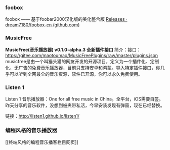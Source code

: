 ### foobox
foobox —— 基于foobar2000汉化版的美化整合版
[Releases · dream7180/foobox-cn (github.com)](https://github.com/dream7180/foobox-cn)

### MusicFree
**MusicFree(音乐播放器) v0.1.0-alpha.3 全新插件接口**
简介：接口：https://gitee.com/maotoumao/MusicFreePlugins/raw/master/plugins.json
musicfree是由一个叫猫头猫的网友开发的开源项目，定义为一个插件化、定制化、无广告的免费音乐播放器，目前只支持安卓和鸿蒙。导入特定插件接口，你几乎可以听到全网最全的音乐资源，软件已开源，你可以永久免费使用。



### Listen 1

Listen 1 音乐播放器：One for all free music in China。全平台，iOS需要自签。昨天分享的音乐软件，没想到被夹带私活，今早安装发现有弹窗，现在已经替换。

链接：http://listen1.github.io/listen1/



### 编程风格的音乐播放器

[[终端风格的编程音乐播客栏目网页]]